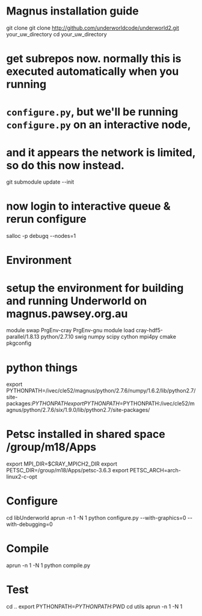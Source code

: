 # Magnus installation guide 
git clone git clone http://github.com/underworldcode/underworld2.git your_uw_directory 
cd your_uw_directory

# get subrepos now. normally this is executed automatically when you running
# `configure.py`, but we'll be running `configure.py` on an interactive node,
# and it appears the network is limited, so do this now instead.  
git submodule update --init

# now login to interactive queue & rerun configure 
salloc -p debugq --nodes=1

# Environment
# setup the environment for building and running Underworld on magnus.pawsey.org.au 
module swap PrgEnv-cray PrgEnv-gnu
module load cray-hdf5-parallel/1.8.13 python/2.7.10 swig numpy scipy cython mpi4py cmake pkgconfig  

# python things
export PYTHONPATH=/ivec/cle52/magnus/python/2.7.6/numpy/1.6.2/lib/python2.7/site-packages:$PYTHONPATH
export PYTHONPATH=$PYTHONPATH:/ivec/cle52/magnus/python/2.7.6/six/1.9.0/lib/python2.7/site-packages/

# Petsc installed in shared space /group/m18/Apps
export MPI_DIR=$CRAY_MPICH2_DIR
export PETSC_DIR=/group/m18/Apps/petsc-3.6.3
export PETSC_ARCH=arch-linux2-c-opt

# Configure
cd libUnderworld
aprun -n 1 -N 1 python configure.py --with-graphics=0 --with-debugging=0
 
# Compile
aprun -n 1 -N 1 python compile.py

# Test
cd ..
export PYTHONPATH=$PYTHONPATH:$PWD
cd utils
aprun -n 1 -N 1 